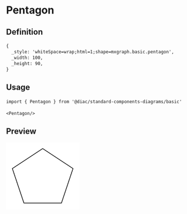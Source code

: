 # Pentagon

## Definition

```
{
  _style: 'whiteSpace=wrap;html=1;shape=mxgraph.basic.pentagon',
  _width: 100,
  _height: 90,
}
```

## Usage

```
import { Pentagon } from '@diac/standard-components-diagrams/basic'

<Pentagon/>
```

## Preview

<img src="./pentagon.png" width="200"/>
